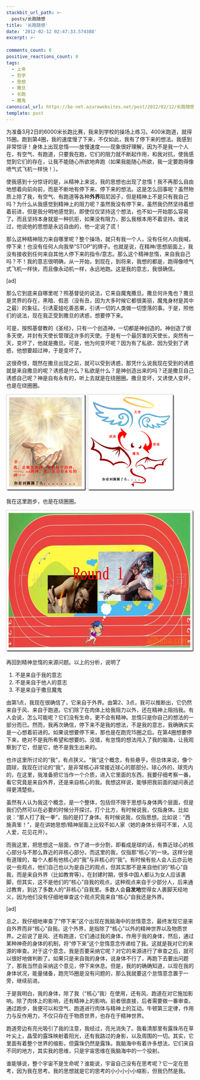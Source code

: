 ```yaml
---
stackbit_url_path: >-
  posts/长跑随想
title: '长跑随想'
date: '2012-02-12 02:47:33.574388'
excerpt: >-
  
comments_count: 0
positive_reactions_count: 0
tags: 
  - 上帝
  - 哲学
  - 思想
  - 撒旦
  - 长跑
  - 魔鬼
canonical_url: https://be-net.azurewebsites.net/post/2012/02/12/长跑随想
template: post
---
```

<p>为准备3月2日的6000米长跑比赛，我来到学校的操场上练习。400米跑道，就得15圈。跑到第4圈，我的速度慢了下来，不仅如此，我有了停下来的想法。我感到非常惊讶！身体上出现怠惰——放慢速度——现象很好理解，因为不是我一个人在，有空气、有跑道，只要我在跑，它们的阻力就不断起作用，和我对抗，使我感觉到它们的存在，让我不能随心所欲地奔跑（如果我能随心所欲，我一定要跑得像喷气式飞机一样快！）。</p>  <p>使我感到十分惊讶的是，从精神上来说，我的思想也出现了怠惰！我不再那么自由地想着向前向前，而是不断地有停下来、停下来的想法。这是怎么回事呢？虽然物质上除了我，有空气、有跑道等各种<strong>外界</strong>阻尼因子，但是精神上不是只有我自己吗？为什么从我感觉到精神上的阻力呢？虽然我没有停下来，虽然我仍然坚持着想着前进，但是我分明地感觉到，即使仅仅坚持这个想法，也不如一开始那么容易了。而且坚持本身就是一种抗拒，如果没有阻力，那么我根本用不着坚持。谁说过，他说他的思想是永远自由的，他一定说了谎！</p>  <p>那么这种精神阻力来自哪里呢？整个操场，就只有我一个人，没有任何人向我喊，停下来！也没有任何人向我举“STOP”的牌子。也就是说，在精神/思想层面上，我没有接收到任何来自其他人停下来的指令/意志。那么这个精神怠惰，来自我自己吗？不！我的意志很明确，从一开始，到现在，到将来，我想的都是，跑得像喷气式飞机一样快，而且像永动机一样，永远地跑。这是我的意志，我很确信。</p>  <p>[ad]</p>  <p>那么它到底来自哪里呢？照基督徒的说法，它来自魔鬼撒旦。撒旦何许鬼也？撒旦是灵界的存在，黑暗、假恶（没有丑，因为大多时候它都很美丽，魔鬼身材是其中之最）的象征。引诱夏娃吃善恶果，引诱一切的人类做一切堕落的事。于是，照他们的说法，现在我正受到撒旦的诱惑，想要停下来。</p>  <p>可是，按照基督教的《圣经》，只有一个创造神，一切都是神创造的。神创造了很多天使，并封有天使长管理这许多的天使。于是有一个最厉害的天使长，突然有一天，变坏了，他就是撒旦。可是，他为何变坏呢？因为有了私欲、因为受到了诱惑，他想要超过神，于是变坏了。</p>  <p>这很奇怪，既然在撒旦出现之前，就可以受到诱惑，那凭什么说我现在受到的诱惑就是来自撒旦的呢？诱惑是什么？私欲是什么？是神创造出来的吗？还是撒旦自己诱惑自己呢？神是自有永有的，听上去就是在绕圈圈。撒旦变坏，又诱使人变坏，也是在绕圈圈。</p>  <p><a href="https://raw.githubusercontent.com/Jeff-Tian/blogengine.net/master/Source/BlogEngine/BlogEngine.NET/App_Data/files/image_447.png"><img style="border-right-width: 0px; display: inline; border-top-width: 0px; border-bottom-width: 0px; border-left-width: 0px" title="神、上帝、自有永有" border="0" alt="神、上帝、自有永有" src="https://raw.githubusercontent.com/Jeff-Tian/blogengine.net/master/Source/BlogEngine/BlogEngine.NET/App_Data/files/image_thumb_178.png" width="215" height="260" /></a> <a href="https://raw.githubusercontent.com/Jeff-Tian/blogengine.net/master/Source/BlogEngine/BlogEngine.NET/App_Data/files/image_448.png"><img style="border-right-width: 0px; display: inline; border-top-width: 0px; border-bottom-width: 0px; border-left-width: 0px" title="魔鬼是堕落的天使" border="0" alt="魔鬼是堕落的天使" src="https://raw.githubusercontent.com/Jeff-Tian/blogengine.net/master/Source/BlogEngine/BlogEngine.NET/App_Data/files/image_thumb_179.png" width="233" height="260" /></a> </p>  <p>我在这里跑步，也是在绕圈圈。</p>  <p></p>  <p></p>  <p><a href="https://raw.githubusercontent.com/Jeff-Tian/blogengine.net/master/Source/BlogEngine/BlogEngine.NET/App_Data/files/image_449.png"><img style="border-right-width: 0px; display: inline; border-top-width: 0px; border-bottom-width: 0px; border-left-width: 0px" title="神与魔鬼争战" border="0" alt="神与魔鬼争战" src="https://raw.githubusercontent.com/Jeff-Tian/blogengine.net/master/Source/BlogEngine/BlogEngine.NET/App_Data/files/image_thumb_180.png" width="639" height="381" /></a> </p>  <p>再回到精神怠惰的来源问题。以上的分析，说明了</p>  <ol>   <li>不是来自于我的意志 </li>    <li>不是来自于他人的意志 </li>    <li>不是来自于撒旦魔鬼 </li> </ol>  <p>由第1点，我现在很确信了，它来自于外界。由第2、3点，我可以推断出，它仍然来自于风、来自于跑道。它们除了在肉体上给我阻力以外，还在精神上阻挡我。有人会说，怎么可能呢？它们没有生命，更不会有精神。怠惰只是你自己的想法的一部分而已。然而，我再次确信，停下来不是我的想法，不是我的意志，我确确实实是一心想着前进的。如果说想要停下来，那也是在跑完15圈之后。在第4圈想要停下来，绝对不是我所希望和想要的。没错，有怠惰的想法闯入了我的脑海，让我观察到了它，但是它，绝不是我生出来的。</p>  <p>也许这里所讨论的“我”，有点狭义。“我”这个概念，有些悬乎，但总体来说，像个圆球，我现在讨论的“我”，是非常核心非常接近球心的那部分。球心外的，球壳内的，在这里，我准备把它当作一个介质，进入它里面的东西，我要仔细考察一番，看它究竟是来自外界，还是来自核心的我。我想这样说，能够把我前面的疑问表述得更清楚些。</p>  <p>虽然有人认为我这个概念，是一个整体，包括但不限于思想与身体两个层面，但是我们仍然可以在必要的时候分开探讨。打个比方，有时候说我，仅指身体。比如说：“那人打了我一拳”，指的是打了身体。有时候说我，仅指思想。比如说：“西施真笨！”，是在讲她思想/精神层面上比较不如人家（她的身体长得可不笨，人见人爱，花见花开）。</p>  <p>而我这里，把思想这一层面，作了进一步分割，即看成是球的话，有靠近球心的核心部分与不那么靠近的非核心部分。而这里的我，仅指那“核心”的一块。这样分是有道理的，每个人都有他核心的“我”与非核心的“我”。有时候有些人会人云亦云地说一些观点，他们自己也以为是自己的观点，但其实那不是来自他们的“核心”自我，而是来自外界（比如教育等）。在封建时期，很多中国人都认为女人应该裹脚，但其实，这不是他们的“核心”自我的观点，这种观点来自于少部分人，后来通过教育，到达了多数人的“非核心”自我里。多数人会<strong>自发地</strong>觉得女人裹脚天经地义，因为他们没有仔细地审查这个观点究竟来自“核心”自我还是外界。</p>  <p>[ad]</p>  <p>总之，我仔细地审查了“停下来”这个出现在我脑海中的怠惰意念，最终发现它是来自外界而非“核心”自我。这个外界，是指除了“核心”以外的精神世界以及物质世界。之前说了是风、还有跑道，它们通过我的身体，作用于我的身体，然后，通过某种神奇的身体的机制，将“停下来”这个怠惰意念传递给了我。这就是我对它的来源的审查。对于这个意念，我是否要采纳它呢？对它的来源进行了审查之后，就可以很好地做判断了。如果只是来自我的身体，说身体不行了，再跑下去要出问题了，那我当然会采纳这个意见，停下来休息。但是，我的的确确知道，以现在我的身体状况，能量储备，跑完15圈是没有问题的，那么我就要这个怠惰意念置于一旁，继续前进。</p>  <p>于是我明白，我的身体，除了我（“核心”我）在使用，还有风、跑道在对它施加影响。除了肉体上的影响，还有精神上的影响。前者很直接，后者需要做一番审查。通过跑步，我便可以和空气、跑道进行肉体与精神上的互动。牛顿第三定律，作用力与反作用力，不仅只存在于物质世界，也存在于精神世界。</p>  <p>跑道旁边有亮光吸引了我的注意，我经过，亮光消失了。我看清那里有露珠吊在草叶尖上，晶莹的露珠映射着阳光，还有我路过的身影，以及周围的一切。其实，它里面有着整个世界的缩影，但露珠仍然是露珠。我脑海中有着许多想法，它们来自不同的地方，其实我的思维，只是宇宙思维在我脑海中的一个投射。</p>  <p>谁能够说，整个宇宙不是生命呢？谁能说，宇宙自己没有在思考呢？它一定在思考，因为我在思考。我的思想就是它的思考的小小小小小缩影，但我仍然是我。</p>